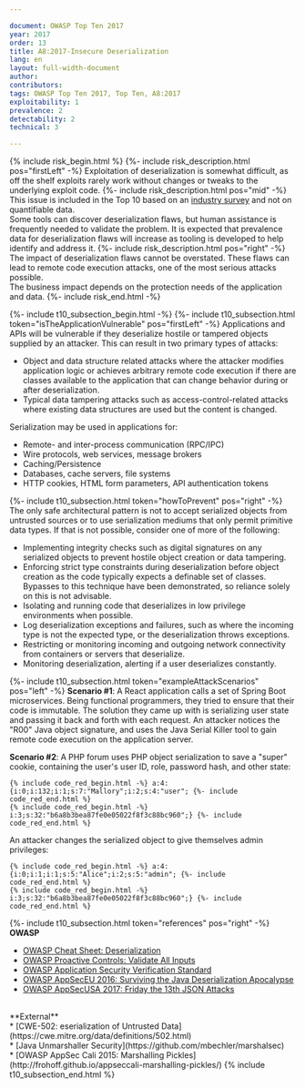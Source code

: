 ```yaml
---

document: OWASP Top Ten 2017
year: 2017
order: 13
title: A8:2017-Insecure Deserialization
lang: en
layout: full-width-document
author:
contributors:
tags: OWASP Top Ten 2017, Top Ten, A8:2017
exploitability: 1
prevalence: 2
detectability: 2
technical: 3

---
```


{% include risk_begin.html %}
{%- include risk_description.html pos="firstLeft" -%}
Exploitation of deserialization is somewhat difficult, as off the shelf exploits rarely work without changes or tweaks to the underlying exploit code.
{%- include risk_description.html pos="mid" -%}
This issue is included in the Top 10 based on an [industry survey](https://owasp.blogspot.com/2017/08/owasp-top-10-2017-project-update.html) and not on quantifiable data.<br>
Some tools can discover deserialization flaws, but human assistance is frequently needed to validate the problem. It is expected that prevalence data for deserialization flaws will increase as tooling is developed to help identify and address it.
{%- include risk_description.html pos="right" -%}
The impact of deserialization flaws cannot be overstated. These flaws can lead to remote code execution attacks, one of the most serious attacks possible.<br>
The business impact depends on the protection needs of the application and data.
{%- include risk_end.html -%}

{%- include t10_subsection_begin.html -%}
{%- include t10_subsection.html token="isTheApplicationVulnerable" pos="firstLeft" -%}
Applications and APIs will be vulnerable if they deserialize hostile or tampered objects supplied by an attacker. This can result in two primary types of attacks:<br>
* Object and data structure related attacks where the attacker modifies application logic or achieves arbitrary remote code execution if there are classes available to the application that can change behavior during or after deserialization.<br>
* Typical data tampering attacks such as access-control-related attacks where existing data structures are used but the content is changed.<br>

Serialization may be used in applications for:<br>
* Remote- and inter-process communication (RPC/IPC)<br>
* Wire protocols, web services, message brokers<br>
* Caching/Persistence<br>
* Databases, cache servers, file systems<br>
* HTTP cookies, HTML form parameters, API authentication tokens<br>

{%- include t10_subsection.html token="howToPrevent" pos="right" -%}
The only safe architectural pattern is not to accept serialized objects from untrusted sources or to use serialization mediums that only permit primitive data types. If that is not possible, consider one of more of the following:<br>
* Implementing integrity checks such as digital signatures on any serialized objects to prevent hostile object creation or data tampering.<br>
* Enforcing strict type constraints during deserialization before object creation as the code typically expects a definable set of classes. Bypasses to this technique have been demonstrated, so reliance solely on this is not advisable.<br>
* Isolating and running code that deserializes in low privilege environments when possible.<br>
* Log deserialization exceptions and failures, such as where the incoming type is not the expected type, or the deserialization throws exceptions.<br>
* Restricting or monitoring incoming and outgoing network connectivity from containers or servers that deserialize.<br>
* Monitoring deserialization, alerting if a user deserializes constantly.<br>

{%- include t10_subsection.html token="exampleAttackScenarios" pos="left" -%}
**Scenario #1**: A React application calls a set of Spring Boot microservices. Being functional programmers, they tried to ensure that their code is immutable. The solution they came up with is serializing user state and passing it back and forth with each request. An attacker notices the "R00" Java object signature, and uses the Java Serial Killer tool to gain remote code execution on the application server.<br>

**Scenario #2**: A PHP forum uses PHP object serialization to save a "super" cookie, containing the user's user ID, role, password hash, and other state:<br>

    {% include code_red_begin.html -%} a:4:{i:0;i:132;i:1;s:7:"Mallory";i:2;s:4:"user"; {%- include code_red_end.html %}
    {% include code_red_begin.html -%} i:3;s:32:"b6a8b3bea87fe0e05022f8f3c88bc960";} {%- include code_red_end.html %}

An attacker changes the serialized object to give themselves admin privileges:<br>

    {% include code_red_begin.html -%} a:4:{i:0;i:1;i:1;s:5:"Alice";i:2;s:5:"admin"; {%- include code_red_end.html %}
    {% include code_red_begin.html -%} i:3;s:32:"b6a8b3bea87fe0e05022f8f3c88bc960";} {%- include code_red_end.html %}

{%- include t10_subsection.html token="references" pos="right" -%}
**OWASP**<br>
* [OWASP Cheat Sheet: Deserialization](https://cheatsheetseries.owasp.org/cheatsheets/Deserialization_Cheat_Sheet.html)<br>
* [OWASP Proactive Controls: Validate All Inputs](/www-project-proactive-controls)<br>
* [OWASP Application Security Verification Standard](/www-project-application-security-verification-standard)<br>
* [OWASP AppSecEU 2016: Surviving the Java Deserialization Apocalypse](https://speakerdeck.com/pwntester/surviving-the-java-deserialization-apocalypse)<br>
* [OWASP AppSecUSA 2017: Friday the 13th JSON Attacks](https://speakerdeck.com/pwntester/friday-the-13th-json-attacks)<br>
<br>
**External**<br>
* [CWE-502: eserialization of Untrusted Data](https://cwe.mitre.org/data/definitions/502.html)<br>
* [Java Unmarshaller Security](https://github.com/mbechler/marshalsec)<br>
* [OWASP AppSec Cali 2015: Marshalling Pickles](http://frohoff.github.io/appseccali-marshalling-pickles/)
{% include t10_subsection_end.html %}
